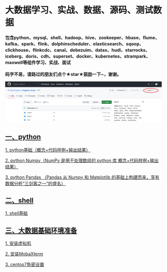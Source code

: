 # 大数据学习、实战、数据、源码、测试数据
#### 包含python、mysql、shell、hadoop、hive、zookeeper、hbase、flume、kafka、spark、flink、dolphinscheduler、elasticsearch、sqoop、clickhouse、flinkcdc、canal、debezuim、datax、hudi、starrocks、iceberg、doris、cdh、superset、docker、kubernetes、strampark、maxwell等组件学习、实战、面试

**码字不易，请路过的朋友们点个★star★鼓励一下~，谢谢。**

![](./images/img_51.png)

## [**一、python**](https://github.com/WuZongYun/bigdata_study/tree/main/python)

[ 1. python基础（概念+代码样例+输出结果）](https://github.com/WuZongYun/bigdata_study/blob/main/python/1_python%E5%9F%BA%E7%A1%80.md)

[ 2. python Numpy（NumPy 是用于处理数组的 python 库 概念+代码样例+输出结果）](https://github.com/WuZongYun/bigdata_study/blob/main/python/2_pythonNumpy.md)

[ 3. python Pandas （Pandas 从 Numpy 和 Matplotlib 的基础上构建而来，享有数据分析“三剑客之一”的盛名）](https://github.com/WuZongYun/bigdata_study/blob/main/python/3_pythonPandas.md)

## [**二、shell**](https://github.com/WuZongYun/bigdata_study/tree/main/shell)

[ 1. shell基础](https://github.com/WuZongYun/bigdata_study/blob/main/shell/1_shell%E5%9F%BA%E7%A1%80.md)

## [三、大数据基础环境准备](https://github.com/WuZongYun/bigdata_study/tree/main/%E5%A4%A7%E6%95%B0%E6%8D%AE%E5%9F%BA%E7%A1%80%E7%8E%AF%E5%A2%83%E6%90%AD%E5%BB%BA)

[1. 安装虚拟机](https://github.com/WuZongYun/bigdata_study/blob/main/%E5%A4%A7%E6%95%B0%E6%8D%AE%E5%9F%BA%E7%A1%80%E7%8E%AF%E5%A2%83%E6%90%AD%E5%BB%BA/1_%E5%AE%89%E8%A3%85%E8%99%9A%E6%8B%9F%E6%9C%BA.md)

[2. 安装MobaXterm](https://github.com/WuZongYun/bigdata_study/blob/main/%E5%A4%A7%E6%95%B0%E6%8D%AE%E5%9F%BA%E7%A1%80%E7%8E%AF%E5%A2%83%E6%90%AD%E5%BB%BA/2_%E5%AE%89%E8%A3%85MobaXterm.md)

[3. centos7免密设置](https://github.com/WuZongYun/bigdata_study/blob/main/%E5%A4%A7%E6%95%B0%E6%8D%AE%E5%9F%BA%E7%A1%80%E7%8E%AF%E5%A2%83%E6%90%AD%E5%BB%BA/3_centos7%E5%85%8D%E5%AF%86%E8%AE%BE%E7%BD%AE.md)



